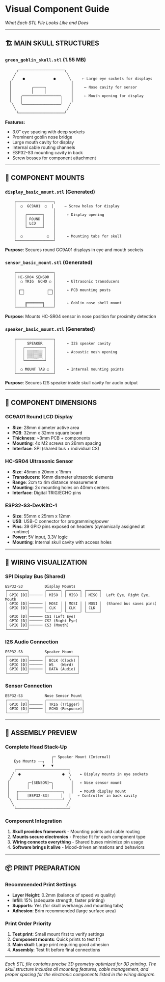 # Visual Component Guide
*What Each STL File Looks Like and Does*

---

## 🏗️ **MAIN SKULL STRUCTURES**

### `green_goblin_skull.stl` (1.55 MB)
```
     ╭─────────────────────╮
    ╱                       ╲
   ╱    ●             ●      ╲     ← Large eye sockets for displays
  │                           │
  │         ╭─────╮           │     ← Nose cavity for sensor
  │         │     │           │
  │    ╭─────────────────╮    │     ← Mouth opening for display
  │    │                 │    │
   ╲   ╰─────────────────╯   ╱
    ╲                       ╱
     ╰─────────────────────╯
```
**Features:**
- 3.0" eye spacing with deep sockets
- Prominent goblin nose bridge
- Large mouth cavity for display
- Internal cable routing channels
- ESP32-S3 mounting cavity in back
- Screw bosses for component attachment

---

## 🔧 **COMPONENT MOUNTS**

### `display_basic_mount.stl` (Generated)
```
    ┌─────────────────┐
    │  ○  GC9A01  ○  │     ← Screw holes for display
    │                 │
    │    ┌───────┐    │     ← Display opening
    │    │ ROUND │    │
    │    │ LCD   │    │
    │    └───────┘    │
    │                 │
    │  ○           ○  │     ← Mounting tabs for skull
    └─────────────────┘
```
**Purpose**: Secures round GC9A01 displays in eye and mouth sockets

### `sensor_basic_mount.stl` (Generated)
```
    ┌─────────────────┐
    │ HC-SR04 SENSOR  │
    │  ○ TRIG  ECHO ○ │     ← Ultrasonic transducers
    │                 │
    │ ┌─┐          ┌─┐│     ← PCB mounting posts
    │ └─┘          └─┘│
    │                 │
    │    ╔═══════╗    │     ← Goblin nose shell mount
    └────╨───────╨────┘
```
**Purpose**: Mounts HC-SR04 sensor in nose position for proximity detection

### `speaker_basic_mount.stl` (Generated)
```
    ┌─────────────────┐
    │     SPEAKER     │     ← I2S speaker cavity
    │   ┌─────────┐   │
    │   │ ░░░░░░░ │   │     ← Acoustic mesh opening
    │   │ ░░░░░░░ │   │
    │   └─────────┘   │
    │                 │
    │  ○ MOUNT TAB ○  │     ← Internal mounting points
    └─────────────────┘
```
**Purpose**: Secures I2S speaker inside skull cavity for audio output

---

## 📏 **COMPONENT DIMENSIONS**

### GC9A01 Round LCD Display
- **Size**: 28mm diameter active area
- **PCB**: 32mm x 32mm square board
- **Thickness**: ~3mm PCB + components
- **Mounting**: 4x M2 screws on 26mm spacing
- **Interface**: SPI (shared bus + individual CS)

### HC-SR04 Ultrasonic Sensor  
- **Size**: 45mm x 20mm x 15mm
- **Transducers**: 16mm diameter ultrasonic elements
- **Range**: 2cm to 4m distance measurement
- **Mounting**: 2x mounting holes on 40mm centers
- **Interface**: Digital TRIG/ECHO pins

### ESP32-S3-DevKitC-1
- **Size**: 55mm x 25mm x 12mm
- **USB**: USB-C connector for programming/power
- **Pins**: 39 GPIO pins exposed on headers (dynamically assigned at runtime)
- **Power**: 5V input, 3.3V logic
- **Mounting**: Internal skull cavity with access holes

---

## 🔌 **WIRING VISUALIZATION**

### SPI Display Bus (Shared)
```
ESP32-S3          Display Mounts
┌─────────┐       ┌──────┐ ┌──────┐ ┌──────┐
│ GPIO [D]│────── │ MISO │ │ MISO │ │ MISO │  Left Eye, Right Eye, Mouth
│ GPIO [D]│────── │ MOSI │ │ MOSI │ │ MOSI │  (Shared bus saves pins)
│ GPIO [D]│────── │ CLK  │ │ CLK  │ │ CLK  │
│         │       └──────┘ └──────┘ └──────┘
│ GPIO [D]│────── CS1 (Left Eye)
│ GPIO [D]│────── CS2 (Right Eye)
│ GPIO [D]│────── CS3 (Mouth)
└─────────┘
```

### I2S Audio Connection
```
ESP32-S3          Speaker Mount
┌─────────┐       ┌──────────────┐
│ GPIO [D]│────── │ BCLK (Clock) │
│ GPIO [D]│────── │ WS   (Word)  │
│ GPIO [D]│────── │ DATA (Audio) │
└─────────┘       └──────────────┘
```

### Sensor Connection
```
ESP32-S3          Nose Sensor Mount
┌─────────┐       ┌────────────────┐
│ GPIO [D]│────── │ TRIG (Trigger) │
│ GPIO [D]│────── │ ECHO (Response)│
└─────────┘       └────────────────┘
```

---

## 🎯 **ASSEMBLY PREVIEW**

### Complete Head Stack-Up
```
                     ┌─ Speaker Mount (Internal)
    Eye Mounts ──┐   │
                 ▼   ▼
    ╭────────────────────────╮
   ╱  ●                   ●  ╲    ← Display mounts in eye sockets
  ╱                          ╲
 │        ╭─[SENSOR]─╮        │   ← Nose sensor mount
 │        │          │        │
 │   ╭────────────────────╮   │   ← Mouth display mount
 │   │    [ESP32-S3]     │   │   ← Controller in back cavity
  ╲  ╰────────────────────╯  ╱
   ╲                        ╱
    ╰────────────────────────╯
```

### Component Integration
1. **Skull provides framework** - Mounting points and cable routing
2. **Mounts secure electronics** - Precise fit for each component type  
3. **Wiring connects everything** - Shared buses minimize pin usage
4. **Software brings it alive** - Mood-driven animations and behaviors

---

## 📦 **PRINT PREPARATION**

### Recommended Print Settings
- **Layer Height**: 0.2mm (balance of speed vs quality)
- **Infill**: 15% (adequate strength, faster printing)
- **Supports**: Yes (for skull overhangs and mounting tabs)
- **Adhesion**: Brim recommended (large surface area)

### Print Order Priority
1. **Test print**: Small mount first to verify settings
2. **Component mounts**: Quick prints to test fit
3. **Main skull**: Large print requiring good adhesion
4. **Assembly**: Test fit before final connections

---

*Each STL file contains precise 3D geometry optimized for 3D printing. The skull structure includes all mounting features, cable management, and proper spacing for the electronic components listed in the wiring diagram.*